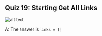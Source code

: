 ## Quiz 19: Starting Get All Links

![alt text](./media/quiz-19-starting-get-all-links.JPG "starting get all links")

A: The answer is `links = []`


